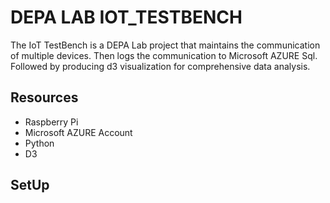 DEPA LAB IOT_TESTBENCH
======================
The IoT TestBench is a DEPA Lab project that maintains the communication of multiple devices. Then logs the communication to Microsoft AZURE Sql. Followed by producing d3 visualization for comprehensive data analysis.

Resources
---------------
* Raspberry Pi  
* Microsoft AZURE Account  
* Python  
* D3  

SetUp
----------------------

